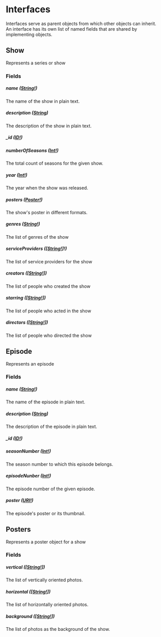 # Interfaces
Interfaces serve as parent objects from which other objects can inherit.  
An interface has its own list of named fields that are shared by implementing objects.

## Show
Represents a series or show

### Fields

##### name ([String!](scalars.md#string))
The name of the show in plain text.

##### description ([String](scalars.md#string))
The description of the show in plain text.

##### _id ([ID!](scalars.md#id))

##### numberOfSeasons ([Int!](scalars.md#int))
The total count of seasons for the given show.

##### year ([Int!](scalars.md#int))
The year when the show was released.

##### posters ([Poster!](interfaces.md#posters))
The show's poster in different formats.

##### genres ([String!](scalars.md#string))
The list of genres of the show

##### serviceProviders ([[String!](interfaces.md#string)]!)
The list of service providers for the show

##### creators ([[String!](scalars.md#string)])
The list of people who created the show

##### starring ([[String!](scalars.md#string)])
The list of people who acted in the show

##### directors ([[String!](scalars.md#string)])
The list of people who directed the show

## Episode
Represents an episode

### Fields

##### name ([String!](scalars.md#string))
The name of the episode in plain text.

##### description ([String](scalars.md#string))
The description of the episode in plain text.

##### _id ([ID!](scalars.md#id))

##### seasonNumber ([Int!](scalars.md#int))
The season number to which this episode belongs.

##### episodeNunber ([Int!](scalars.md#int))
The episode number of the given episode.

##### poster ([URI!](scalars.md#uri))
The episode's poster or its thumbnail.  

## Posters
Represents a poster object for a show

### Fields

##### vertical ([[String!](scalars.md#string)])
The list of vertically oriented photos.

##### horizontal ([[String!](scalars.md#string)])
The list of horizontally oriented photos.

##### background ([[String!](scalars.md#string)])
The list of photos as the background of the show.

